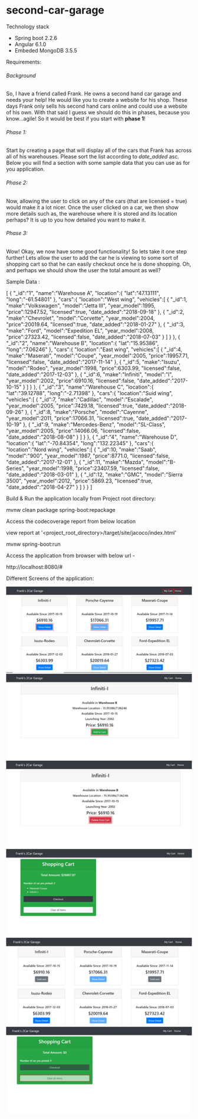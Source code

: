 # second-car-garage

Technology stack
 - Spring boot 2.2.6
 - Angular 6.1.0
 - Embeded MongoDB 3.5.5
 
Requirements:
 
###### Background
So, I have a friend called Frank. He owns a second hand car garage and needs your help!
He would like you to create a website for his shop. These days Frank only sells his second hand cars online and could use a website of his own. With that said I guess we should do this in phases, because you know...agile! So it would be best if you start with **phase 1**!

 
###### Phase 1:
Start by creating a page that will display all of the cars that Frank has across all of his warehouses. Please sort the list according to _date_added_ asc. Below you will find a section with some sample data that you can use as for you application.
###### Phase 2:
Now, allowing the user to click on any of the cars (that are licensed = true) would make it a lot nicer. Once the user clicked on a car, we then show more details such as, the warehouse where it is stored and its location perhaps? It is up to you how detailed you want to make it.
###### Phase 3:
Wow! Okay, we now have some good functionality! So lets take it one step further! Lets allow the user to add the car he is viewing to some sort of shopping cart so that he can easily checkout once he is done shopping. Oh, and perhaps we should show the user the total amount as well?

Sample Data :

[
   {
      "_id":"1",
      "name":"Warehouse A",
      "location":{
         "lat":"47.13111",
         "long":"-61.54801"
      },
      "cars":{
         "location":"West wing",
         "vehicles":[
            {
               "_id":1,
               "make":"Volkswagen",
               "model":"Jetta III",
               "year_model":1995,
               "price":12947.52,
               "licensed":true,
               "date_added":"2018-09-18"
            },
            {
               "_id":2,
               "make":"Chevrolet",
               "model":"Corvette",
               "year_model":2004,
               "price":20019.64,
               "licensed":true,
               "date_added":"2018-01-27"
            },
            {
               "_id":3,
               "make":"Ford",
               "model":"Expedition EL",
               "year_model":2008,
               "price":27323.42,
               "licensed":false,
               "date_added":"2018-07-03"
            }
         ]
      }
   },
   {
      "_id":"2",
      "name":"Warehouse B",
      "location":{
         "lat":"15.95386",
         "long":"7.06246"
      },
      "cars":{
         "location":"East wing",
         "vehicles":[
            {
               "_id":4,
               "make":"Maserati",
               "model":"Coupe",
               "year_model":2005,
               "price":19957.71,
               "licensed":false,
               "date_added":"2017-11-14"
            },
            {
               "_id":5,
               "make":"Isuzu",
               "model":"Rodeo",
               "year_model":1998,
               "price":6303.99,
               "licensed":false,
               "date_added":"2017-12-03"
            },
            {
               "_id":6,
               "make":"Infiniti",
               "model":"I",
               "year_model":2002,
               "price":6910.16,
               "licensed":false,
               "date_added":"2017-10-15"
            }
         ]
      }
   },
   {
      "_id":"3",
      "name":"Warehouse C",
      "location":{
         "lat":"39.12788",
         "long":"-2.71398"
      },
      "cars":{
         "location":"Suid wing",
         "vehicles":[
            {
               "_id":7,
               "make":"Cadillac",
               "model":"Escalade",
               "year_model":2005,
               "price":7429.18,
               "licensed":true,
               "date_added":"2018-09-26"
            },
            {
               "_id":8,
               "make":"Porsche",
               "model":"Cayenne",
               "year_model":2011,
               "price":17066.31,
               "licensed":true,
               "date_added":"2017-10-19"
            },
            {
               "_id":9,
               "make":"Mercedes-Benz",
               "model":"SL-Class",
               "year_model":2005,
               "price":14066.06,
               "licensed":false,
               "date_added":"2018-08-08"
            }
         ]
      }
   },
   {
      "_id":"4",
      "name":"Warehouse D",
      "location":{
         "lat":"-70.84354",
         "long":"132.22345"
      },
      "cars":{
         "location":"Nord wing",
         "vehicles":[
            {
               "_id":10,
               "make":"Saab",
               "model":"900",
               "year_model":1987,
               "price":8771.0,
               "licensed":false,
               "date_added":"2017-12-01"
            },
            {
               "_id":11,
               "make":"Mazda",
               "model":"B-Series",
               "year_model":1998,
               "price":23407.59,
               "licensed":false,
               "date_added":"2018-03-01"
            },
            {
               "_id":12,
               "make":"GMC",
               "model":"Sierra 3500",
               "year_model":2012,
               "price":5869.23,
               "licensed":true,
               "date_added":"2018-04-27"
            }
         ]
      }
   }
]
 
 
Build & Run the application locally from Project root directory: 
 
mvnw clean package spring-boot:repackage

Access the codecoverage report from below location

view report at '<project_root_directory>/target/site/jacoco/index.html'
 
mvnw spring-boot:run

Access the application from browser with below url -

http://localhost:8080/#


Different Screens of the application:

![Home_page](/src/main/resources/images/01_Home_page.jpg?raw=true "Landing page")
![Car_detail_add_page](/src/main/resources/images/02_Car_detail_add_page.jpg?raw=true "Add to cart page")
![Car_detail_delete_page](/src/main/resources/images/03_Car_detail_delete_page.jpg?raw=true "Remove from cart page")
![Cart_with_added_items](/src/main/resources/images/04_Cart_with_added_items.jpg?raw=true "Cart items page")
![Home_with_added_items_page](/src/main/resources/images/05_Home_with_added_items_page.jpg?raw=true "Home with added cart items page")
![Cart_with_cleared_items](/src/main/resources/images/06_Cart_with_cleared_items.jpg?raw=true "Cleared cart items page")  
